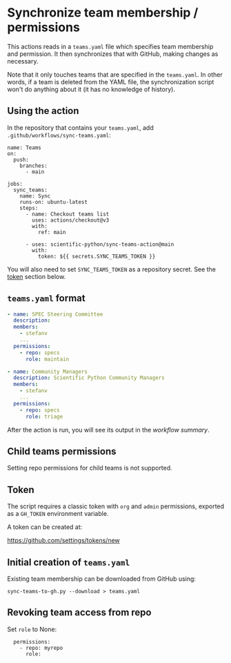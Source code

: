 # Synchronize team membership / permissions

This actions reads in a `teams.yaml` file which specifies team
membership and permission.  It then synchronizes that with GitHub,
making changes as necessary.

Note that it only touches teams that are specified in the
`teams.yaml`. In other words, if a team is deleted from the YAML file,
the synchronization script won't do anything about it (it has no
knowledge of history).

## Using the action

In the repository that contains your `teams.yaml`, add `.github/workflows/sync-teams.yaml`:

```
name: Teams
on:
  push:
    branches:
      - main

jobs:
  sync_teams:
    name: Sync
    runs-on: ubuntu-latest
    steps:
      - name: Checkout teams list
        uses: actions/checkout@v3
        with:
          ref: main

      - uses: scientific-python/sync-teams-action@main
        with:
          token: ${{ secrets.SYNC_TEAMS_TOKEN }}
```

You will also need to set `SYNC_TEAMS_TOKEN` as a repository secret.
See the [token](#token) section below.

## `teams.yaml` format

```yaml
- name: SPEC Steering Committee
  description:
  members:
    - stefanv
    ...
  permissions:
    - repo: specs
      role: maintain

- name: Community Managers
  description: Scientific Python Community Managers
  members:
    - stefanv
    ...
  permissions:
    - repo: specs
      role: triage
```

After the action is run, you will see its output in the *workflow summary*.

## Child teams permissions

Setting repo permissions for child teams is not supported.

## Token

The script requires a classic token with `org` and `admin` permissions, exported as a `GH_TOKEN` environment variable.

A token can be created at:

https://github.com/settings/tokens/new

## Initial creation of `teams.yaml`

Existing team membership can be downloaded from GitHub using:

```
sync-teams-to-gh.py --download > teams.yaml
```

## Revoking team access from repo

Set `role` to None:

```
  permissions:
    - repo: myrepo
      role:
```

